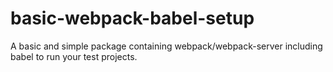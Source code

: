 # basic-webpack-babel-setup
A basic and simple package containing webpack/webpack-server including babel to run your test projects.
